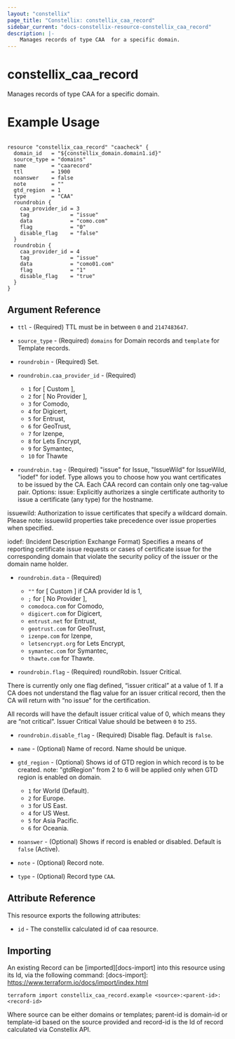 ```yaml
---
layout: "constellix"
page_title: "Constellix: constellix_caa_record"
sidebar_current: "docs-constellix-resource-constellix_caa_record"
description: |-
    Manages records of type CAA  for a specific domain.
---
```

# constellix_caa_record #
Manages records of type CAA  for a specific domain.

# Example Usage #
```hcl

resource "constellix_caa_record" "caacheck" {
  domain_id   = "${constellix_domain.domain1.id}"
  source_type = "domains"
  name        = "caarecord"
  ttl         = 1900
  noanswer    = false
  note        = ""
  gtd_region  = 1
  type        = "CAA"
  roundrobin {
    caa_provider_id = 3
    tag             = "issue"
    data            = "como.com"
    flag            = "0"
    disable_flag    = "false"
  }
  roundrobin {
    caa_provider_id = 4
    tag             = "issue"
    data            = "como01.com"
    flag            = "1"
    disable_flag    = "true"
  }
}

```

## Argument Reference ##
* `ttl` - (Required) TTL must be in between `0` and `2147483647`.
* `source_type` - (Required) `domains` for Domain records and `template` for Template records.
* `roundrobin` - (Required) Set.
* `roundrobin.caa_provider_id` - (Required) 
  * `1` for [ Custom ], 
  * `2` for [ No Provider ], 
  * `3` for Comodo, 
  * `4` for Digicert, 
  * `5` for Entrust, 
  * `6` for GeoTrust, 
  * `7` for Izenpe, 
  * `8` for Lets Encrypt, 
  * `9` for Symantec, 
  * `10` for Thawte

* `roundrobin.tag` - (Required) "issue" for Issue, "IssueWild" for IssueWild, "iodef" for iodef. Type allows you to choose how you want certificates to be issued by the CA. Each CAA record can contain only one tag-value pair. Options:
issue: Explicitly authorizes a single certificate authority to issue a certificate (any type) for the hostname.

issuewild: Authorization to issue certificates that specify a wildcard domain. Please note: issuewild properties take precedence over issue properties when specified.

iodef: (Incident Description Exchange Format) Specifies a means of reporting certificate issue requests or cases of certificate issue for the corresponding domain that violate the security policy of the issuer or the domain name holder.

* `roundrobin.data` - (Required) 
  * `""` for [ Custom ] if CAA provider Id is 1, 
  * `;` for [ No Provider ], 
  * `comodoca.com` for Comodo, 
  * `digicert.com` for Digicert, 
  * `entrust.net` for Entrust, 
  * `geotrust.com` for GeoTrust, 
  * `izenpe.com` for Izenpe, 
  * `letsencrypt.org` for Lets Encrypt, 
  * `symantec.com` for Symantec, 
  * `thawte.com` for Thawte.

* `roundrobin.flag` - (Required) roundRobin. Issuer Critical.

There is currently only one flag defined, “issuer critical” at a value of 1. If a CA does not understand the flag value for an issuer critical record, then the CA will return with “no issue” for the certification.

All records will have the default issuer critical value of 0, which means they are “not critical”. Issuer Critical Value should be between `0` to `255`.

* `roundrobin.disable_flag` - (Required) Disable flag. Default is `false`.

* `name` - (Optional) Name of record. Name should be unique.
* `gtd_region` - (Optional) Shows id of GTD region in which record is to be created. note: "gtdRegion" from 2 to 6 will be applied only when GTD region is enabled on domain. 
  * `1` for World (Default). 
  * `2` for Europe. 
  * `3` for US East. 
  * `4` for US West. 
  * `5` for Asia Pacific. 
  * `6` for Oceania.
* `noanswer` - (Optional) Shows if record is enabled or disabled. Default is `false` (Active).
* `note` - (Optional) Record note.
* `type` - (Optional) Record type `CAA`.

## Attribute Reference ##
This resource exports the following attributes:
* `id` - The constellix calculated id of caa resource.

## Importing ##

An existing Record can be [imported][docs-import] into this resource using its Id, via the following command:
[docs-import]: https://www.terraform.io/docs/import/index.html


```
terraform import constellix_caa_record.example <source>:<parent-id>:<record-id>
```

Where source can be either domains or templates; parent-id is domain-id or template-id based on the source provided and record-id is the Id of record calculated via Constellix API.
